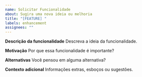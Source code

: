 ```yaml
---
name: Solicitar Funcionalidade
about: Sugira uma nova ideia ou melhoria
title: "[FEATURE] "
labels: enhancement
assignees: ""
---
```


**Descrição da funcionalidade**
Descreva a ideia da funcionalidade.

**Motivação**
Por que essa funcionalidade é importante?

**Alternativas**
Você pensou em alguma alternativa?

**Contexto adicional**
Informações extras, esboços ou sugestões.
